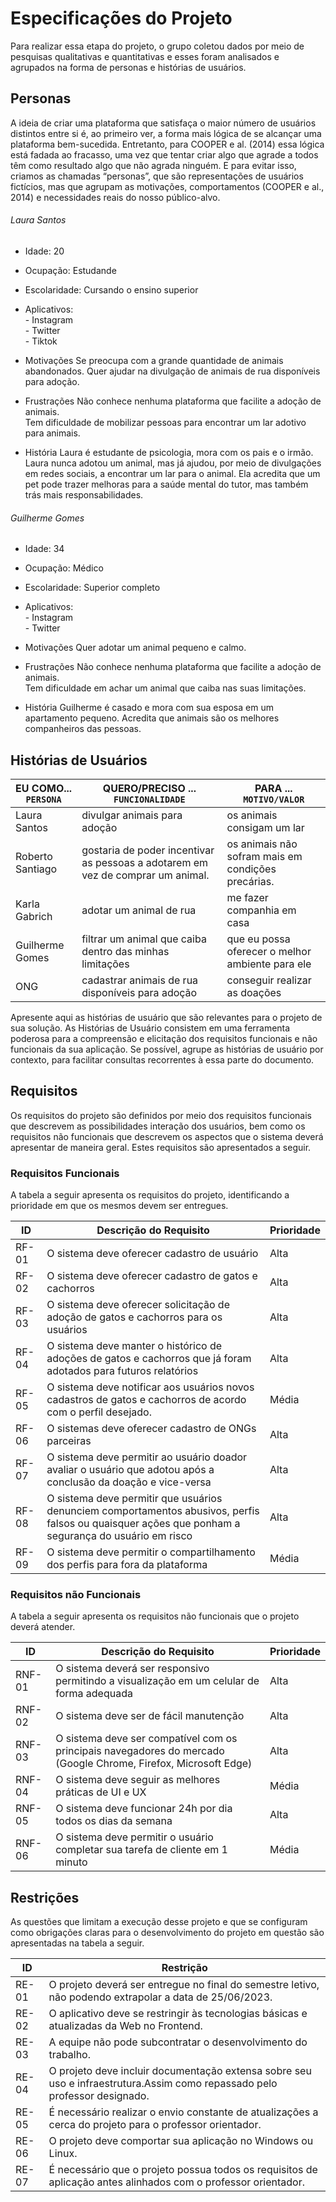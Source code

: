 # Especificações do Projeto

Para realizar essa etapa do projeto, o grupo coletou dados por meio de pesquisas qualitativas e quantitativas e esses foram analisados e agrupados na forma de personas e histórias de usuários.

## Personas

A ideia de criar uma plataforma que satisfaça o maior número de usuários distintos entre si é, ao primeiro ver, a forma mais lógica de se alcançar uma plataforma bem-sucedida. Entretanto, para COOPER e al. (2014) essa lógica está fadada ao fracasso, uma vez que tentar criar algo que agrade a todos têm como resultado algo que não agrada ninguém. E para evitar isso, criamos as chamadas “personas”, que são representações de usuários fictícios, mas que agrupam as motivações, comportamentos (COOPER e al., 2014) e necessidades reais do nosso público-alvo. 

######  Laura Santos
- Idade: 20
- Ocupação: Estudande
- Escolaridade: Cursando o ensino superior
- Aplicativos: <br>- Instagram <br>- Twitter <br>- Tiktok
- Motivações
Se preocupa com a grande quantidade de animais abandonados.
Quer ajudar na divulgação de animais de rua disponíveis para adoção.

- Frustrações
Não conhece nenhuma plataforma que facilite a adoção de animais.
<br>Tem dificuldade de mobilizar pessoas para encontrar um lar adotivo para animais.

- História
Laura é estudante de psicologia, mora com os pais e o irmão. Laura nunca adotou um animal, mas já ajudou, por meio de divulgações em redes sociais, a encontrar um lar para o animal. Ela acredita que um pet pode trazer melhoras para a saúde mental do tutor, mas também trás mais responsabilidades.

######  Guilherme Gomes
- Idade: 34
- Ocupação: Médico
- Escolaridade: Superior completo
- Aplicativos: <br>- Instagram <br>- Twitter
- Motivações
Quer adotar um animal pequeno e calmo. 

- Frustrações
Não conhece nenhuma plataforma que facilite a adoção de animais.
<br>Tem dificuldade em achar um animal que caiba nas suas limitações.


- História
Guilherme é casado e mora com sua esposa em um apartamento pequeno. Acredita que animais são os melhores companheiros das pessoas.


## Histórias de Usuários


|EU COMO... `PERSONA`| QUERO/PRECISO ... `FUNCIONALIDADE` |PARA ... `MOTIVO/VALOR`                 |
|--------------------|------------------------------------|----------------------------------------|
| Laura Santos | divulgar animais para adoção | os animais consigam um lar |
| Roberto Santiago | gostaria de poder incentivar as pessoas a adotarem em vez de comprar um animal.| os animais não sofram mais em condições precárias. |
| Karla Gabrich | adotar um animal de rua | me fazer companhia em casa |
| Guilherme Gomes | filtrar um animal que caiba dentro das minhas limitações | que eu possa oferecer o melhor ambiente para ele |
| ONG | cadastrar animais de rua disponíveis para adoção | conseguir realizar as doações |



Apresente aqui as histórias de usuário que são relevantes para o projeto de sua solução. As Histórias de Usuário consistem em uma ferramenta poderosa para a compreensão e elicitação dos requisitos funcionais e não funcionais da sua aplicação. Se possível, agrupe as histórias de usuário por contexto, para facilitar consultas recorrentes à essa parte do documento.

## Requisitos

Os requisitos do projeto são definidos por meio dos requisitos funcionais que descrevem as possibilidades interação dos usuários, bem como os requisitos não funcionais que descrevem os aspectos que o sistema deverá apresentar de maneira geral. Estes requisitos são apresentados a seguir.

### Requisitos Funcionais

A tabela a seguir apresenta os requisitos do projeto, identificando a prioridade em que os mesmos devem ser entregues.

|ID    | Descrição do Requisito  | Prioridade |
|------|-----------------------------------------|----|
|RF-01| O sistema deve oferecer cadastro de usuário | Alta |
|RF-02| O sistema deve oferecer cadastro de gatos e cachorros | Alta |
|RF-03| O sistema deve oferecer solicitação de adoção de gatos e cachorros para os usuários | Alta |
|RF-04| O sistema deve manter o histórico de adoções de gatos e cachorros que já foram adotados para futuros relatórios | Alta |
|RF-05| O sistema deve notificar aos usuários novos cadastros de gatos e cachorros de acordo com o perfil desejado. | Média |
|RF-06| O sistemas deve oferecer cadastro de ONGs parceiras  | Alta |
|RF-07| O sistema deve permitir ao usuário doador avaliar o usuário que adotou após a conclusão da doação e vice-versa | Alta |
|RF-08| O sistema deve permitir que usuários denunciem comportamentos abusivos, perfis falsos ou quaisquer ações que ponham a segurança do usuário em risco | Alta |
|RF-09| O sistema deve permitir o compartilhamento dos perfis para fora da plataforma | Média |


### Requisitos não Funcionais
A tabela a seguir apresenta os requisitos não funcionais que o projeto deverá atender.

|ID     | Descrição do Requisito  |Prioridade |
|-------|-------------------------|----|
|RNF-01| O sistema deverá ser responsivo permitindo a visualização em um celular de forma adequada | Alta |
|RNF-02| O sistema deve ser de fácil manutenção | Alta |
|RNF-03| O sistema deve ser compatível com os principais navegadores do mercado (Google Chrome, Firefox, Microsoft Edge) | Alta |
|RNF-04| O sistema deve seguir as melhores práticas de UI e UX | Média |
|RNF-05| O sistema deve funcionar 24h por dia todos os dias da semana | Alta |
|RNF-06| O sistema deve permitir o usuário completar sua tarefa de cliente em 1 minuto  | Média |

## Restrições

As questões que limitam a execução desse projeto e que se configuram como obrigações claras para o desenvolvimento do projeto em questão são apresentadas na tabela a seguir.

|ID| Restrição                                             |
|--|-------------------------------------------------------|
|RE-01| O projeto deverá ser entregue no final do semestre letivo, não podendo extrapolar a data de 25/06/2023.|
|RE-02| O aplicativo deve se restringir às tecnologias básicas e atualizadas da Web no Frontend.|
|RE-03| A equipe não pode subcontratar o desenvolvimento do trabalho.|
|RE-04| O projeto deve incluir documentação extensa sobre seu uso e infraestrutura.Assim como repassado pelo professor designado.|
|RE-05| É necessário realizar o envio constante de atualizações a cerca do projeto para o professor orientador.|
|RE-06| O projeto deve comportar sua aplicação no Windows ou Linux.| 
|RE-07| É necessário que o projeto possua todos os requisitos de aplicação antes alinhados com o professor orientador.|
